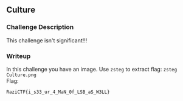 ## Culture

### Challenge Description  
This challenge isn't significant!!!

### Writeup  
In this challenge you have an image. Use `zsteg` to extract flag: `zsteg Culture.png`  
Flag:  
```
RaziCTF{i_s33_ur_4_MaN_0f_LSB_aS_W3LL}
```
